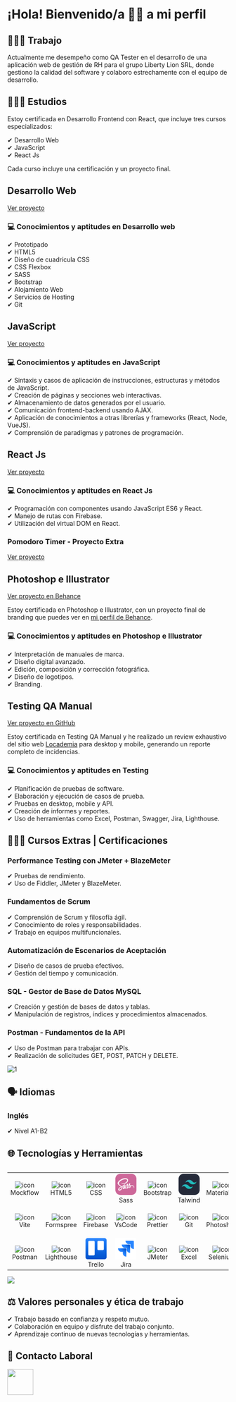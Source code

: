 # ¡Hola! Bienvenido/a 👋🏻 a mi perfil

## 👩🏻‍💻 Trabajo

Actualmente me desempeño como QA Tester en el desarrollo de una aplicación web de gestión de RH para el grupo Liberty Lion SRL, donde gestiono la calidad del software y colaboro estrechamente con el equipo de desarrollo.

## 👩🏻‍💻 Estudios

Estoy certificada en Desarrollo Frontend con React, que incluye tres cursos especializados:

✔ Desarrollo Web  
✔ JavaScript  
✔ React Js  

Cada curso incluye una certificación y un proyecto final.

## Desarrollo Web
[Ver proyecto](https://centro-de-medicina-estetica.netlify.app)

### 💻 Conocimientos y aptitudes en Desarrollo web

✔ Prototipado  
✔ HTML5  
✔ Diseño de cuadrícula CSS  
✔ CSS Flexbox  
✔ SASS  
✔ Bootstrap  
✔ Alojamiento Web  
✔ Servicios de Hosting  
✔ Git

## JavaScript
[Ver proyecto](https://salon-de-eventos.netlify.app)

### 💻 Conocimientos y aptitudes en JavaScript

✔ Sintaxis y casos de aplicación de instrucciones, estructuras y métodos de JavaScript.  
✔ Creación de páginas y secciones web interactivas.  
✔ Almacenamiento de datos generados por el usuario.  
✔ Comunicación frontend-backend usando AJAX.  
✔ Aplicación de conocimientos a otras librerías y frameworks (React, Node, VueJS).  
✔ Comprensión de paradigmas y patrones de programación.

## React Js
[Ver proyecto](https://tienda-de-arte.netlify.app)

### 💻 Conocimientos y aptitudes en React Js

✔ Programación con componentes usando JavaScript ES6 y React.  
✔ Manejo de rutas con Firebase.  
✔ Utilización del virtual DOM en React.  

### Pomodoro Timer - Proyecto Extra
[Ver proyecto](https://pomodoro-timer-24.netlify.app)

## Photoshop e Illustrator
[Ver proyecto en Behance](https://www.behance.net/gallery/172924185/Constructora-CEM/modules/977110031)

Estoy certificada en Photoshop e Illustrator, con un proyecto final de branding que puedes ver en [mi perfil de Behance](https://www.behance.net/carinabravo).

### 💻 Conocimientos y aptitudes en Photoshop e Illustrator

✔ Interpretación de manuales de marca.  
✔ Diseño digital avanzado.  
✔ Edición, composición y corrección fotográfica.  
✔ Diseño de logotipos.  
✔ Branding.

## Testing QA Manual
[Ver proyecto en GitHub](https://github.com/carinabravo/testing-tienda-locademia)

Estoy certificada en Testing QA Manual y he realizado un review exhaustivo del sitio web [Locademia](https://locademia.racingclub.com.ar/) para desktop y mobile, generando un reporte completo de incidencias.

### 💻 Conocimientos y aptitudes en Testing

✔ Planificación de pruebas de software.  
✔ Elaboración y ejecución de casos de prueba.  
✔ Pruebas en desktop, mobile y API.  
✔ Creación de informes y reportes.  
✔ Uso de herramientas como Excel, Postman, Swagger, Jira, Lighthouse.

## 👩🏻‍💻 Cursos Extras | Certificaciones

### Performance Testing con JMeter + BlazeMeter

✔ Pruebas de rendimiento.  
✔ Uso de Fiddler, JMeter y BlazeMeter.

### Fundamentos de Scrum

✔ Comprensión de Scrum y filosofía ágil.  
✔ Conocimiento de roles y responsabilidades.  
✔ Trabajo en equipos multifuncionales.

### Automatización de Escenarios de Aceptación

✔ Diseño de casos de prueba efectivos.  
✔ Gestión del tiempo y comunicación.

### SQL - Gestor de Base de Datos MySQL

✔ Creación y gestión de bases de datos y tablas.  
✔ Manipulación de registros, índices y procedimientos almacenados.

### Postman - Fundamentos de la API

✔ Uso de Postman para trabajar con APIs.  
✔ Realización de solicitudes GET, POST, PATCH y DELETE.

![1](https://github.com/user-attachments/assets/73d528ab-5235-4bd6-b8e1-7b355396c1a8)

## 🗣 Idiomas

### Inglés

✔ Nivel A1-B2

## 🌐 Tecnologías y Herramientas

<div style="display: flex; align-items: flex-start; align: center">
    <table align="center">
    <tr>
    <td align="center"  width="96">
        <img src="https://github.com/carinabravo/carinabravo/assets/54654136/dc5b859d-f2cd-425f-87ff-6006fec640c3" alt="icon" width="48" height="48"/>
      <br>Mockflow
    </td>
    <td align="center"  width="96">
        <img src="https://skillicons.dev/icons?i=html" alt="icon" width="48" height="48"/>
      <br>HTML5
    </td>
    <td align="center" width="96">
        <img src="https://skillicons.dev/icons?i=css" alt="icon" width="48" height="48" />
      <br>CSS
    </td>
    <td align="center" width="96">
        <img src="https://github.com/tandpfun/skill-icons/blob/main/icons/Sass.svg" alt="icon" width="48" height="48"/>
      <br>Sass
    </td>
    <td align="center"  width="96">
        <img src="https://skillicons.dev/icons?i=bootstrap" alt="icon" width="48" height="48" />
      <br>Bootstrap
    </td>
  <td align="center"  width="96">
        <img src="https://raw.githubusercontent.com/tandpfun/skill-icons/main/icons/TailwindCSS-Dark.svg" alt="icon" width="48" height="48" />
      <br>Talwind
    </td>
<td align="center"  width="96">
        <img src="https://github.com/carinabravo/carinabravo/assets/54654136/b2c6db1f-67e3-4510-a757-249adecbaf60" alt="icon" width="50" height="50" />
      <br>Material UI
    </td>
    <td align="center" width="96">
        <img src="https://github.com/tandpfun/skill-icons/blob/main/icons/JavaScript.svg" alt="icon" width="45" height="45" />
      <br>JavaScript
    </td>
    <td align="center" width="96">
        <img src="https://techstack-generator.vercel.app/react-icon.svg" alt="icon" width="50" height="50" />
      <br>React
    </td>
    </tr>
  <tr>
   <td align="center" width="96">
        <img src="https://skillicons.dev/icons?i=vite" alt="icon" width="48" height="48" />
      <br>Vite
    </td>
      <td align="center" width="96">
        <img src="https://github.com/carinabravo/carinabravo/assets/54654136/73e7ddd2-515a-4535-b6f8-32aa5f9958d5" alt="icon" width="48" height="48" />
      <br>Formspree
    </td>
  <td align="center" width="96">
        <img src="https://skillicons.dev/icons?i=firebase" alt="icon" width="48" height="48" />
      <br>Firebase
    </td>
       <td align="center" width="96">
        <img src="https://skillicons.dev/icons?i=vscode" alt="icon" width="48" height="48" />
      <br>VsCode
     </td>
     <td align="center" width="96">
        <img src="https://github.com/carinabravo/carinabravo/assets/54654136/d80ad35f-f94e-4b6a-8c24-b51bba4e27ab" alt="icon" width="48" height="48" />
      <br>Prettier
     </td>
    <td align="center" width="96"> 
        <img src="https://user-images.githubusercontent.com/25181517/192108372-f71d70ac-7ae6-4c0d-8395-51d8870c2ef0.png" alt="icon" width="48" height="48" />
      <br>Git
    </td>
      <td align="center" width="96">
        <img src="https://skillicons.dev/icons?i=photoshop" alt="icon" width="48" height="48" />
      <br>Photoshop
    </td>
  <td align="center" width="96">
        <img src="https://raw.githubusercontent.com/tandpfun/skill-icons/main/icons/Illustrator.svg" alt="icon" width="48" height="48" />
      <br>Illustrator
    </td>
  <td align="center" width="96">
        <img src="https://github.com/carinabravo/carinabravo/assets/54654136/9c32d02f-ef06-4083-9faf-49a0debbd2eb" alt="icon"  width="48" height="48" />
      <br>Behance
     </td>
    </tr>
  <tr>
      <td align="center" width="96">
        <img src="https://skillicons.dev/icons?i=postman"  alt="icon" width="48" height="48" />
      <br>Postman
        </td>
 <td align="center" width="96">
        <img src="https://github.com/carinabravo/carinabravo/assets/54654136/314233d0-fbd1-4558-a0dd-7a3a17e52910" alt="icon" width="48" height="48" />
      <br>Lighthouse
        </td>
      <td align="center" width="96">
        <img src="https://raw.githubusercontent.com/devicons/devicon/master/icons/trello/trello-original.svg" alt="icon" width="48" height="48" />
      <br>Trello
        </td>
 <td align="center" width="96">
        <img src="https://raw.githubusercontent.com/devicons/devicon/master/icons/jira/jira-original.svg" alt="icon" width="48" height="48" />
      <br>Jira
     </td>
<td align="center" width="96">
        <img src="https://github.com/carinabravo/carinabravo/assets/54654136/ba2bb9a5-0f0e-4e9b-807e-681965062732" alt="icon"width="45" height="45" />
      <br>JMeter
    </td>
 <td align="center" width="96">
    <img src="https://cdn2.iconfinder.com/data/icons/metro-ui-icon-set/512/Excel_15.png" alt="icon" width="48" height="48" />
      <br>Excel
    </td>
 <td align="center" width="96">
        <img src="https://github.com/carinabravo/carinabravo/assets/54654136/47cba1a2-6798-4095-b527-05ba329319d6" alt="icon" width="45" height="45" />
      <br>Selenium
    </td>
<td align="center" width="96">
    <img src="https://github.com/carinabravo/carinabravo/assets/54654136/1306296a-1fa9-4aca-8a57-7d8319949039" alt="icon" width="48" height="48" />
      <br>SQL
    </td>
   <td align="center" width="96">
    <img src="https://www.pngfind.com/pngs/m/74-744138_mysql-logo-png-mysql-transparent-png.png" alt="icon" width="48" height="48" />
      <br>MySQL
    </td>
  </tr>
 </table>
<br><br>
</div>
  <div style="display: flex; align-items: flex-start; align: center">
   <td align="center">
        <img src="https://github.com/carinabravo/carinabravo/assets/54654136/1b46a2f6-0931-4a25-b9ce-a71e7efc987f"/>
    </td>
 </div>

## ⚖️ Valores personales y ética de trabajo

✔ Trabajo basado en confianza y respeto mutuo.  
✔ Colaboración en equipo y disfrute del trabajo conjunto.  
✔ Aprendizaje continuo de nuevas tecnologías y herramientas.

## 📲 Contacto Laboral

<p align="left">
<a href="https://www.linkedin.com/in/carina-bravo/" target="blank"><img align="center" src="https://github.com/carinabravo/carinabravo/assets/54654136/9a4d14bb-8ff0-48ca-9224-20b9f11dde1c" height="59" width="59"/></a>
</p>









